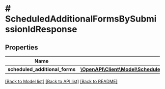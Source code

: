 # # ScheduledAdditionalFormsBySubmissionIdResponse

## Properties

Name | Type | Description | Notes
------------ | ------------- | ------------- | -------------
**scheduled_additional_forms** | [**\OpenAPI\Client\Model\ScheduledAdditionalFormBySubmissionResponse[]**](ScheduledAdditionalFormBySubmissionResponse.md) |  | [optional]

[[Back to Model list]](../../README.md#models) [[Back to API list]](../../README.md#endpoints) [[Back to README]](../../README.md)

